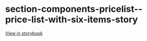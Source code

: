 # section-components-pricelist--price-list-with-six-items-story

[View in storybook](https://raw.githack.com/Independent-Digital-News-and-Media-Ltd/indy-branch-review/PR-7617-sb/index.html?path=/story/section-components-pricelist--price-list-with-six-items-story)